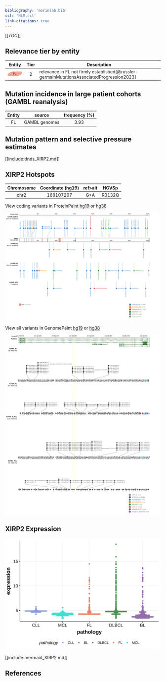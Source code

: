 ```yaml
---
bibliography: 'morinlab.bib'
csl: 'NLM.csl'
link-citations: true
---
```

[[_TOC_]]


## Relevance tier by entity

|Entity|Tier|Description                           |
|:------:|:----:|--------------------------------------|
|![FL](images/icons/FL_tier2.png)    |2   |relevance in FL not firmly established[@russler-germainMutationsAssociatedProgression2023]|

## Mutation incidence in large patient cohorts (GAMBL reanalysis)

|Entity|source       |frequency (%)|
|:------:|:-------------:|:-------------:|
|FL    |GAMBL genomes|3.93         |

## Mutation pattern and selective pressure estimates

[[include:dnds_XIRP2.md]]




## XIRP2 Hotspots

| Chromosome |Coordinate (hg19) | ref>alt | HGVSp | 
 | :---:| :---: | :--: | :---: |
| chr2 | 168107297 | G>A | R3132Q |

View coding variants in ProteinPaint [hg19](https://morinlab.github.io/LLMPP/GAMBL/XIRP2_protein.html)  or [hg38](https://morinlab.github.io/LLMPP/GAMBL/XIRP2_protein_hg38.html)

![](images/proteinpaint/XIRP2_NM_152381.svg)

View all variants in GenomePaint [hg19](https://morinlab.github.io/LLMPP/GAMBL/XIRP2.html)  or [hg38](https://morinlab.github.io/LLMPP/GAMBL/XIRP2_hg38.html)

![](images/proteinpaint/XIRP2.svg)

## XIRP2 Expression
![](images/gene_expression/XIRP2_by_pathology.svg)
<!-- ORIGIN: russler-germainMutationsAssociatedProgression2023a -->
<!-- FL: russler-germainMutationsAssociatedProgression2023b -->

[[include:mermaid_XIRP2.md]]

## References

